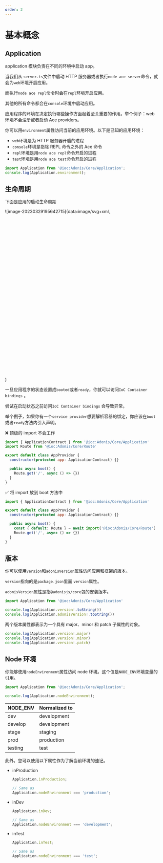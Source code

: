 ```yaml
---
order: 2
---
```


# 基本概念

## Application

application 模块负责在不同的环境中启动 app。

当我们从 `server.ts`文件中启动 HTTP 服务器或者执行`node ace server`命令，就会为`web`环境开启应用。

而执行`node ace repl`命令时会在`repl`环境开启应用。

其他的所有命令都会在`console`环境中启动应用。

应用程序的环境在决定执行哪些操作方面起着至关重要的作用。举个例子：web 环境不会注册或者启动 Ace providers。

你可以用`environment`属性访问当前的应用环境。以下是已知的应用环境：

- `web`环境是为 HTTP 服务器开启的进程
- `console`环境是指除 REPL 命令之外的 Ace 命令
- `repl`环境是用`node ace repl`命令开启的进程
- `test`环境是用`node ace test`命令开启的进程

```js
import Application from '@ioc:Adonis/Core/Application';
console.log(Application.environment);
```

## 生命周期

下面是应用的启动生命周期

![image-20230329195642715](data:image/svg+xml,<svg xmlns="http://www.w3.org/2000/svg" viewBox="0 0 1666 1760"></svg>)

一旦应用程序的状态设置成`booted`或者`ready`，你就可以访问`IoC Container bindings` 。

尝试在启动状态之前访问`IoC Container bindings` 会导致异常。

举个例子，如果你有一个`service provider`想要解析容器的绑定，你应该在`boot`或者`ready`方法内引入声明。

❌ 顶级的 import 不会工作

```js
import { ApplicationContract } from '@ioc:Adonis/Core/Application'
import Route from '@ioc:Adonis/Core/Route'

export default class AppProvider {
  constructor(protected app: ApplicationContract) {}

  public async boot() {
    Route.get('/', async () => {})
  }
}
```

✅ 将 import 放到 boot 方法中

```js
import { ApplicationContract } from '@ioc:Adonis/Core/Application'

export default class AppProvider {
  constructor(protected app: ApplicationContract) {}

  public async boot() {
    const { default: Route } = await import('@ioc:Adonis/Core/Route')
    Route.get('/', async () => {})
  }
}
```

## 版本

你可以使用`version`和`adonisVersion`属性访问应用和框架的版本。

`version`指向的是`package.json`里面 `version`属性。

`adonisVersion`属性是指`@adonisjs/core`包的安装版本。

```js
import Application from '@ioc:Adonis/Core/Application'

console.log(Application.version!.toString())
console.log(Application.adonisVersion!.toString())
```

两个版本属性都表示为一个具有 major、minor 和 patch 子属性的对象。

```js
console.log(Application.version!.major)
console.log(Application.version!.minor)
console.log(Application.version!.patch)
```

## Node 环境

你能够使用`nodeEnvironment`属性访问 node 环境。这个值是`NODE_ENV`环境变量的引用。

```js
import Application from '@ioc:Adonis/Core/Application';

console.log(Application.nodeEnvironment);
```

| NODE_ENV | Normalized to |
| :------- | :------------ |
| dev      | development   |
| develop  | development   |
| stage    | staging       |
| prod     | production    |
| testing  | test          |

此外，您可以使用以下属性作为了解当前环境的速记。

- inProduction

  ```js
  Application.inProduction;

  // Same as
  Application.nodeEnvironment === 'production';
  ```

- inDev

  ```js
  Application.inDev;

  // Same as
  Application.nodeEnvironment === 'development';
  ```

- inTest

  ```js
  Application.inTest;

  // Same as
  Application.nodeEnvironment === 'test';
  ```
